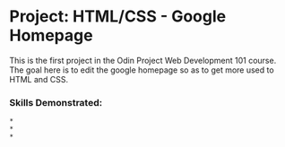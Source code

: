# Project: HTML/CSS - Google Homepage

This is the first project in the Odin Project Web Development 101 course. The goal here is to edit the google homepage so as to get more used to HTML and CSS.

### Skills Demonstrated:
    * 
    * 
    * 
